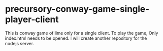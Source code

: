 # precursory-conway-game-single-player-client
This is conway game of lime only for a single client.
To play the game, Only index.html needs to be opened. I will create another repository for the nodejs server.
